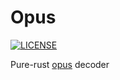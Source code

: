 # Opus

[![LICENSE](https://img.shields.io/badge/license-MIT-blue.svg)](LICENSE)

Pure-rust [opus][1] decoder

[1]: https://opus-codec.org/
